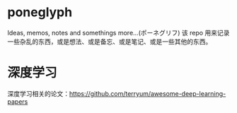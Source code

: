 # poneglyph
Ideas, memos, notes and somethings more...(ポーネグリフ) 该 repo 用来记录一些杂乱的东西，或是想法、或是备忘、或是笔记、或是一些其他的东西。

# 深度学习
深度学习相关的论文：https://github.com/terryum/awesome-deep-learning-papers
